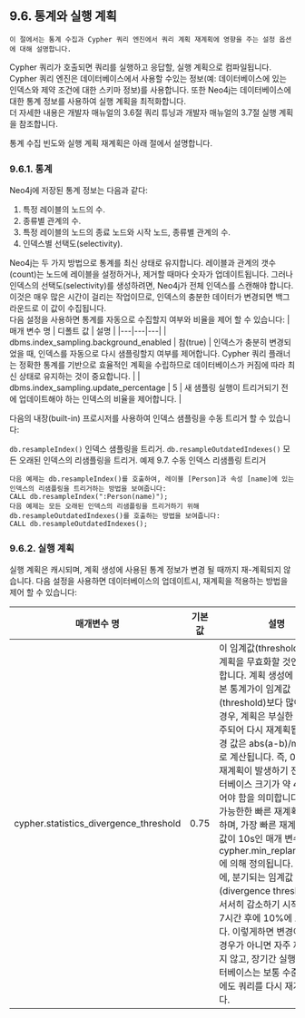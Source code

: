 ## 9.6. 통계와 실행 계획
```
이 절에서는 통계 수집과 Cypher 쿼리 엔진에서 쿼리 계획 재계획에 영향을 주는 설정 옵션에 대해 설명합니다.
```
Cypher 쿼리가 호출되면 쿼리를 실행하고 응답할, 실행 계획으로 컴파일됩니다. Cypher 쿼리 엔진은 데이터베이스에서 사용할 수있는 정보(예: 데이터베이스에 있는 인덱스와 제약 조건에 대한 스키마 정보)를 사용합니다. 또한 Neo4j는 데이터베이스에 대한 통계 정보를 사용하여 실행 계획을 최적화합니다.  
더 자세한 내용은 개발자 매뉴얼의 3.6절 쿼리 튜닝과 개발자 매뉴얼의 3.7절 실행 계획을 참조합니다.

통계 수집 빈도와 실행 계획 재계획은 아래 절에서 설명합니다.

### 9.6.1. 통계
Neo4j에 저장된 통계 정보는 다음과 같다:

1. 특정 레이블의 노드의 수.
2. 종류별 관계의 수.
3. 특정 레이블의 노드의 종료 노드와 시작 노드, 종류별 관계의 수.
4. 인덱스별 선택도(selectivity).

Neo4j는 두 가지 방법으로 통계를 최신 상태로 유지합니다. 레이블과 관계의 갯수(count)는 노드에 레이블을 설정하거나, 제거할 때마다 숫자가 업데이트됩니다. 그러나 인덱스의 선택도(selectivity)를 생성하려면, Neo4j가 전체 인덱스를 스캔해야 합니다. 이것은 매우 많은 시간이 걸리는 작업이므로, 인덱스의 충분한 데이터가 변경되면 백그라운드로 이 값이 수집됩니다.  
다음 설정을 사용하면 통계를 자동으로 수집할지 여부와 비율을 제어 할 수 있습니다:
| 매개 변수 명 | 디폴트 값 | 설명 |
|---|---|---|
| dbms.index_sampling.background_enabled | 참(true) | 인덱스가 충분히 변경되었을 때, 인덱스를 자동으로 다시 샘플링할지 여부를 제어합니다. Cypher 쿼리 플래너는 정확한 통계를 기반으로 효율적인 계획을 수립하므로 데이터베이스가 커짐에 따라 최신 상태로 유지하는 것이 중요합니다. |
| dbms.index_sampling.update_percentage | 5 | 새 샘플링 실행이 트리거되기 전에 업데이트해야 하는 인덱스의 비율을 제어합니다. |

다음의 내장(built-in) 프로시저를 사용하여 인덱스 샘플링을 수동 트리거 할 수 있습니다:

`db.resampleIndex()`
인덱스 샘플링을 트리거.
`db.resampleOutdatedIndexes()`
모든 오래된 인덱스의 리샘플링을 트리거.
예제 9.7. 수동 인덱스 리샘플링 트리거
```
다음 예제는 db.resampleIndex()를 호출하여, 레이블 [Person]과 속성 [name]에 있는 인덱스의 리샘플링을 트리거하는 방법을 보여줍니다:
CALL db.resampleIndex(":Person(name)");
다음 예제는 모든 오래된 인덱스의 리샘플링을 트리거하기 위해  db.resampleOutdatedIndexes()를 호출하는 방법을 보여줍니다:
CALL db.resampleOutdatedIndexes();
```
### 9.6.2. 실행 계획
실행 계획은 캐시되며, 계획 생성에 사용된 통계 정보가 변경 될 때까지 재-계획되지 않습니다. 다음 설정을 사용하면 데이터베이스의 업데이트시, 재계획을 적용하는 방법을 제어 할 수 있습니다:

| 매개변수 명 | 기본값 | 설명 |
|---|---|---|
| cypher.statistics_divergence_threshold | 0.75 | 이 임계값(threshold)은 실행 계획을 무효화할 것인지 결정합니다. 계획 생성에 사용된 기본 통계가이 임계값(threshold)보다 많이 변경된 경우, 계획은 부실한 것으로 간주되어 다시 재계획됩니다. 변경 값은 abs(a-b)/max(a,b)로 계산됩니다. 즉, 0.75 값은 재계획이 발생하기 전에 데이터베이스 크기가 약 4배가 되어야 함을 의미합니다. 값 0은 가능한한 빠른 재계획을 의미하며, 가장 빠른 재계획은 기본값이 10s인 매개 변수 cypher.min_replan_interval에 의해 정의됩니다. 이 간격 후에, 분기되는 임계값(divergence threshold)은 서서히 감소하기 시작하여 약 7시간 후에 10%에 도달합니다. 이렇게하면 변경이 매우 큰 경우가 아니면 자주 재계획되지 않고, 장기간 실행되는 데이터베이스는 보통 수준의 변경에도 쿼리를 다시 재계획됩니다. |
